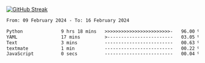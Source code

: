 [![GitHub Streak](https://streak-stats.demolab.com?user=renren-017&theme=sea&hide_border=true&background=DD272700)](https://git.io/streak-stats)

<!--START_SECTION:waka-->

```txt
From: 09 February 2024 - To: 16 February 2024

Python              9 hrs 18 mins   >>>>>>>>>>>>>>>>>>>>>>>>-   96.00 %
YAML                17 mins         >------------------------   03.05 %
Text                3 mins          -------------------------   00.63 %
textmate            1 min           -------------------------   00.22 %
JavaScript          0 secs          -------------------------   00.04 %
```

<!--END_SECTION:waka-->
